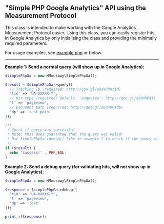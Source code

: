 "Simple PHP Google Analytics" API using the Measurement Protocol
---
This class is intended to make working with the Google Analytics Measurement
Protocol easier. Using this class, you can easily register hits in Google
Analytics by only initialising the class and providing the minimally required
parameters.

For usage examples, see [example.php](https://github.com/mmousawy/simple-php-ga/blob/master/example.php) or below.

---

**Example 1: Send a normal query (will show up in Google Analytics):**
```php
$simplePhpGa = new MMousawy\SimplePhpGa();

$result = $simplePhpGa->query([
  // Tracking ID (required; http://goo.gl/a8d4RP#tid)
  'tid' => 'UA-XXXXX-Y',
  // Hit type (required; default: 'pageview'; http://goo.gl/a8d4RP#t)
  't' => 'pageview',
  // Document path (required; http://goo.gl/a8d4RP#dp)
  'dp' => 'test-path'
]);

/**
 * Check if query was successful.
 * Note: this does guarantee that the query was valid!
 * Use SimplePhpGa->debug() like in example 2 to check if the query will be accepted.
 */
if ($result) {
  echo 'Success!' . PHP_EOL;
}
```

**Example 2: Send a debug query (for validating hits, will not show up in Google Analytics):**
```php
$simplePhpGa = new MMousawy\SimplePhpGa();

$response = $simplePhpGa->debug([
  'tid' => 'UA-XXXXX-Y',
  't' => 'pageview',
  'dp' => 'test'
]);

print_r($response);
```
